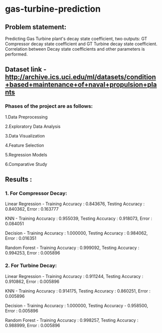 # gas-turbine-prediction

## Problem statement:
Predicting Gas Turbine plant's decay state coefficient, two outputs: GT Compressor decay state coefficient and GT Turbine decay state coefficient. Correlation between Decay state coefficients and other parameters is performed.

## Dataset link - http://archive.ics.uci.edu/ml/datasets/condition+based+maintenance+of+naval+propulsion+plants

### Phases of the project are as follows:

1.Data Preprocessing

2.Exploratory Data Analysis

3.Data Visualization

4.Feature Selection

5.Regression Models

6.Comparative Study



## Results :

### 1. For Compressor Decay:

Linear Regression - Training Accuracy : 0.843676, Testing Accuracy :  0.840362, Error : 0.163777

KNN -  Training Accuracy : 0.955039, Testing Accuracy : 0.918073, Error : 0.084051

Decision -  Training Accuracy : 1.000000, Testing Accuracy : 0.984062, Error : 0.016351

Random Forest -  Training Accuracy : 0.999092, Testing Accuracy : 0.994253, Error : 0.005896

### 2. For Turbine Decay:

Linear Regression - Training Accuracy : 0.911244, Testing Accuracy : 0.910862, Error : 0.005896

KNN - Training Accuracy : 0.914175, Testing Accuracy : 0.860251, Error : 0.005896

Decision - Training Accuracy : 1.000000, Testing Accuracy -  0.958500, Error : 0.005896

Random Forest - Training Accuracy : 0.998257, Testing Accuracy : 0.988999, Error : 0.005896
